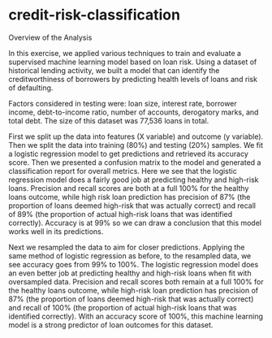 # credit-risk-classification


Overview of the Analysis

In this exercise, we applied various techniques to train and evaluate a supervised machine learning model based on loan risk. Using a dataset of historical lending activity, we built a model that can identify the creditworthiness of borrowers by predicting health levels of loans and risk of defaulting.

Factors considered in testing were: loan size, interest rate, borrower income, debt-to-income ratio, number of accounts, derogatory marks, and	total debt. The size of this dataset was 77,536 loans in total.

First we split up the data into features (X variable) and outcome (y variable). Then we split the data into training (80%) and testing (20%) samples. We fit a logistic regression model to get predictions and retrieved its accuracy score. Then we presented a confusion matrix to the model and generated a classification report for overall metrics. Here we see that the logistic regression model does a fairly good job at predicting healthy and high-risk loans. Precision and recall scores are both at a full 100% for the healthy loans outcome, while high risk loan prediction has precision of 87% (the proportion of loans deemed high-risk that was actually correct) and recall of 89% (the proportion of actual high-risk loans that was identified correctly). Accuracy is at 99% so we can draw a conclusion that this model works well in its predictions.

Next we resampled the data to aim for closer predictions. Applying the same method of logistic regression as before, to the resampled data, we see accuracy goes from 99% to 100%. The logistic regression model does an even better job at predicting healthy and high-risk loans when fit with oversampled data. Precision and recall scores both remain at a full 100% for the healthy loans outcome, while high-risk loan prediction has precision of 87% (the proportion of loans deemed high-risk that was actually correct) and recall of 100% (the proportion of actual high-risk loans that was identified correctly). With an accuracy score of 100%, this machine learning model is a strong predictor of loan outcomes for this dataset.
